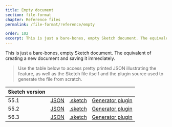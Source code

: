 ```yaml
---
title: Empty document
section: file-format
chapter: Reference files
permalink: /file-format/reference/empty

order: 102
excerpt: This is just a bare-bones, empty Sketch document. The equivalent of creating a new document and saving it immediately.
---
```


This is just a bare-bones, empty Sketch document. The equivalent of creating a new document and saving it immediately.

> Use the table below to access pretty printed JSON illustrating the feature, as well as the Sketch file itself and the plugin source used to generate the file from scratch.

| Sketch version |                                                                                                    |                                                                                                              |                                                                                                                                           |
| -------------- | -------------------------------------------------------------------------------------------------- | ------------------------------------------------------------------------------------------------------------ | ----------------------------------------------------------------------------------------------------------------------------------------- |
| 55.1           | [JSON](https://github.com/BohemianCoding/SketchAPI/tree/develop/reference-files/55.1/empty/output) | [.sketch](https://github.com/BohemianCoding/SketchAPI/tree/develop/reference-files/55.1/empty/output.sketch) | [Generator plugin](https://github.com/BohemianCoding/SketchAPI/tree/develop/reference-files/plugin.sketchplugin/Contents/Sketch/empty.js) |
| 55.2           | [JSON](https://github.com/BohemianCoding/SketchAPI/tree/develop/reference-files/55.2/empty/output) | [.sketch](https://github.com/BohemianCoding/SketchAPI/tree/develop/reference-files/55.2/empty/output.sketch) | [Generator plugin](https://github.com/BohemianCoding/SketchAPI/tree/develop/reference-files/plugin.sketchplugin/Contents/Sketch/empty.js) |
| 56.3           | [JSON](https://github.com/BohemianCoding/SketchAPI/tree/develop/reference-files/56.3/empty/output) | [.sketch](https://github.com/BohemianCoding/SketchAPI/tree/develop/reference-files/56.3/empty/output.sketch) | [Generator plugin](https://github.com/BohemianCoding/SketchAPI/tree/develop/reference-files/plugin.sketchplugin/Contents/Sketch/empty.js) |
